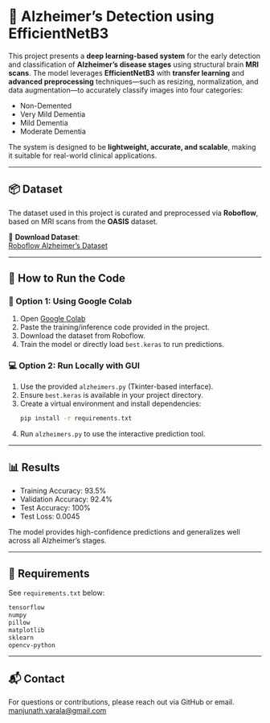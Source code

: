 # 🧠 Alzheimer’s Detection using EfficientNetB3

This project presents a **deep learning-based system** for the early detection and classification of **Alzheimer’s disease stages** using structural brain **MRI scans**. The model leverages **EfficientNetB3** with **transfer learning** and **advanced preprocessing** techniques—such as resizing, normalization, and data augmentation—to accurately classify images into four categories:

- Non-Demented  
- Very Mild Dementia  
- Mild Dementia  
- Moderate Dementia  

The system is designed to be **lightweight, accurate, and scalable**, making it suitable for real-world clinical applications.

---

## 📦 Dataset
The dataset used in this project is curated and preprocessed via **Roboflow**, based on MRI scans from the **OASIS** dataset.

🔗 **Download Dataset**:  
[Roboflow Alzheimer’s Dataset](https://app.roboflow.com/traffic-violation-2hmbm/alzheimers-dataset-oasis/models)

---

## 🚀 How to Run the Code

### 🧪 Option 1: Using Google Colab
1. Open [Google Colab](https://colab.research.google.com/)
2. Paste the training/inference code provided in the project.
3. Download the dataset from Roboflow.
4. Train the model or directly load `best.keras` to run predictions.

### 💻 Option 2: Run Locally with GUI
1. Use the provided `alzheimers.py` (Tkinter-based interface).
2. Ensure `best.keras` is available in your project directory.
3. Create a virtual environment and install dependencies:
   ```bash
   pip install -r requirements.txt
   ```
4. Run `alzheimers.py` to use the interactive prediction tool.

---

## 📊 Results
- Training Accuracy: 93.5%
- Validation Accuracy: 92.4%
- Test Accuracy: 100%
- Test Loss: 0.0045

The model provides high-confidence predictions and generalizes well across all Alzheimer’s stages.

---

## 📁 Requirements
See `requirements.txt` below:

```txt
tensorflow
numpy
pillow
matplotlib
sklearn
opencv-python
```

---

## 📬 Contact
For questions or contributions, please reach out via GitHub or email.
manjunath.varala@gmail.com
